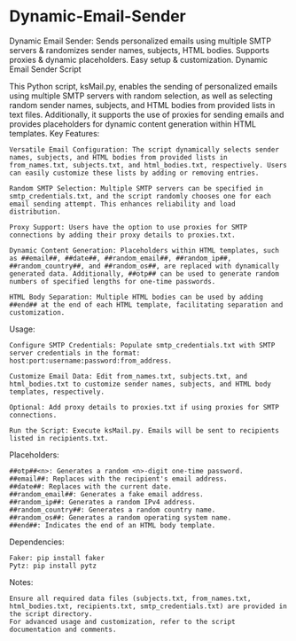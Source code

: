 # Dynamic-Email-Sender
Dynamic Email Sender: Sends personalized emails using multiple SMTP servers &amp; randomizes sender names, subjects, HTML bodies. Supports proxies &amp; dynamic placeholders. Easy setup &amp; customization.
Dynamic Email Sender Script

This Python script, ksMail.py, enables the sending of personalized emails using multiple SMTP servers with random selection, as well as selecting random sender names, subjects, and HTML bodies from provided lists in text files. Additionally, it supports the use of proxies for sending emails and provides placeholders for dynamic content generation within HTML templates.
Key Features:

    Versatile Email Configuration: The script dynamically selects sender names, subjects, and HTML bodies from provided lists in from_names.txt, subjects.txt, and html_bodies.txt, respectively. Users can easily customize these lists by adding or removing entries.

    Random SMTP Selection: Multiple SMTP servers can be specified in smtp_credentials.txt, and the script randomly chooses one for each email sending attempt. This enhances reliability and load distribution.

    Proxy Support: Users have the option to use proxies for SMTP connections by adding their proxy details to proxies.txt.

    Dynamic Content Generation: Placeholders within HTML templates, such as ##email##, ##date##, ##random_email##, ##random_ip##, ##random_country##, and ##random_os##, are replaced with dynamically generated data. Additionally, ##otp## can be used to generate random numbers of specified lengths for one-time passwords.

    HTML Body Separation: Multiple HTML bodies can be used by adding ##end## at the end of each HTML template, facilitating separation and customization.

Usage:

    Configure SMTP Credentials: Populate smtp_credentials.txt with SMTP server credentials in the format: host:port:username:password:from_address.

    Customize Email Data: Edit from_names.txt, subjects.txt, and html_bodies.txt to customize sender names, subjects, and HTML body templates, respectively.

    Optional: Add proxy details to proxies.txt if using proxies for SMTP connections.

    Run the Script: Execute ksMail.py. Emails will be sent to recipients listed in recipients.txt.

Placeholders:

    ##otp##<n>: Generates a random <n>-digit one-time password.
    ##email##: Replaces with the recipient's email address.
    ##date##: Replaces with the current date.
    ##random_email##: Generates a fake email address.
    ##random_ip##: Generates a random IPv4 address.
    ##random_country##: Generates a random country name.
    ##random_os##: Generates a random operating system name.
    ##end##: Indicates the end of an HTML body template.

Dependencies:

    Faker: pip install faker
    Pytz: pip install pytz

Notes:

    Ensure all required data files (subjects.txt, from_names.txt, html_bodies.txt, recipients.txt, smtp_credentials.txt) are provided in the script directory.
    For advanced usage and customization, refer to the script documentation and comments.
